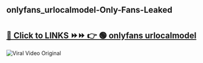 
 ## onlyfans_urlocalmodel-Only-Fans-Leaked

# <h2><a href="https://clipsfans.com/onlyfans_urlocalmodel&ref=git">🔗 Click to LINKS ⏩⏩ 👉 🟢 onlyfans urlocalmodel </a></h2>

<a href="https://clipsfans.com/onlyfans_urlocalmodel&ref=git" rel="nofollow" data-target="animated-image.originalLink"><img src="https://i.ibb.co.com/xMMVF88/686577567.gif" alt="Viral Video Original" style="max-width: 100%; display: inline-block;" data-target="animated-image.originalImage"></a>
